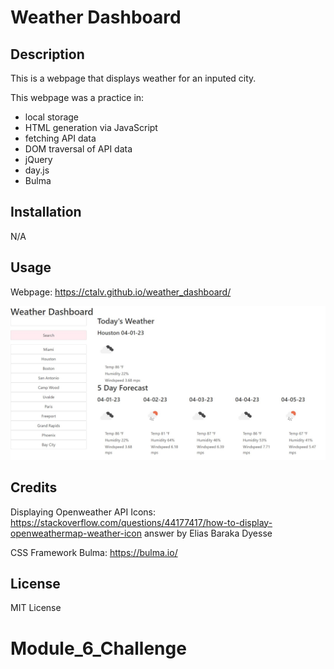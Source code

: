 # Weather Dashboard

## Description

This is a webpage that displays weather for an inputed city. 

This webpage was a practice in:
- local storage
- HTML generation via JavaScript
- fetching API data
- DOM traversal of API data
- jQuery
- day.js
- Bulma 

## Installation

N/A

## Usage

Webpage: https://ctalv.github.io/weather_dashboard/

![Weather Dashboard Screenshot](assets/images/screenshot.jpeg)

## Credits

Displaying Openweather API Icons: https://stackoverflow.com/questions/44177417/how-to-display-openweathermap-weather-icon answer by Elias Baraka Dyesse

CSS Framework Bulma: https://bulma.io/ 

## License

MIT License

# Module_6_Challenge

